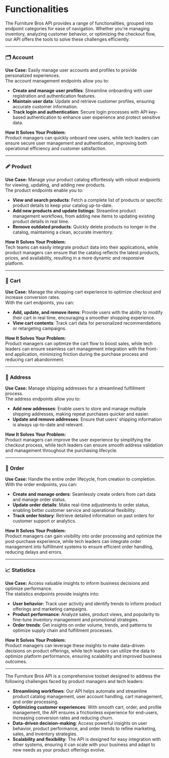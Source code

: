 # Functionalities

The Furniture Bros API provides a range of functionalities, grouped into endpoint categories for ease of navigation. Whether you're managing inventory, analyzing customer behavior, or optimizing the checkout flow, our API offers the tools to solve these challenges efficiently.

---

### 🗂️ Account&#x20;

**Use Case:** Easily manage user accounts and profiles to provide personalized experiences.\
The account management endpoints allow you to:

- **Create and manage user profiles**: Streamline onboarding with user registration and authentication features.
- **Maintain user data**: Update and retrieve customer profiles, ensuring accurate customer information.
- **Track login and authentication**: Secure login processes with API key-based authentication to enhance user experience and protect sensitive data.

**How It Solves Your Problem:**\
Product managers can quickly onboard new users, while tech leaders can ensure secure user management and authentication, improving both operational efficiency and customer satisfaction.

---

### 🩹 **Product**&#x20;

**Use Case:** Manage your product catalog effortlessly with robust endpoints for viewing, updating, and adding new products.\
The product endpoints enable you to:

- **View and search products**: Fetch a complete list of products or specific product details to keep your catalog up-to-date.
- **Add new products and update listings**: Streamline product management workflows, from adding new items to updating existing product details in real time.
- **Remove outdated products**: Quickly delete products no longer in the catalog, maintaining a clean, accurate inventory.

**How It Solves Your Problem:**\
Tech teams can easily integrate product data into their applications, while product managers can ensure that the catalog reflects the latest products, prices, and availability, resulting in a more dynamic and responsive platform.

---

### 🛒 **Cart**

**Use Case:** Manage the shopping cart experience to optimize checkout and increase conversion rates.\
With the cart endpoints, you can:

- **Add, update, and remove items**: Provide users with the ability to modify their cart in real time, encouraging a smoother shopping experience.
- **View cart contents**: Track cart data for personalized recommendations or retargeting campaigns.

**How It Solves Your Problem:**\
Product managers can optimize the cart flow to boost sales, while tech leaders can ensure seamless cart management integration with the front-end application, minimizing friction during the purchase process and reducing cart abandonment.

---

### 📍 **Address**&#x20;

**Use Case:** Manage shipping addresses for a streamlined fulfillment process.\
The address endpoints allow you to:

- **Add new addresses**: Enable users to store and manage multiple shipping addresses, making repeat purchases quicker and easier.
- **Update and remove addresses**: Ensure that users’ shipping information is always up-to-date and relevant.

**How It Solves Your Problem:**\
Product managers can improve the user experience by simplifying the checkout process, while tech leaders can ensure smooth address validation and management throughout the purchasing lifecycle.

---

### 🔀 **Order**

**Use Case:** Handle the entire order lifecycle, from creation to completion.\
With the order endpoints, you can:

- **Create and manage orders**: Seamlessly create orders from cart data and manage order status.
- **Update order details**: Make real-time adjustments to order status, enabling better customer service and operational flexibility.
- **Track order history**: Retrieve detailed information on past orders for customer support or analytics.

**How It Solves Your Problem:**\
Product managers can gain visibility into order processing and optimize the post-purchase experience, while tech leaders can integrate order management into fulfillment systems to ensure efficient order handling, reducing delays and errors.

---

### 📈 **Statistics**&#x20;

**Use Case:** Access valuable insights to inform business decisions and optimize performance.\
The statistics endpoints provide insights into:

- **User behavior**: Track user activity and identify trends to inform product offerings and marketing campaigns.
- **Product performance**: Analyze sales, product views, and popularity to fine-tune inventory management and promotional strategies.
- **Order trends**: Get insights on order volume, trends, and patterns to optimize supply chain and fulfillment processes.

**How It Solves Your Problem:**\
Product managers can leverage these insights to make data-driven decisions on product offerings, while tech leaders can utilize the data to optimize platform performance, ensuring scalability and improved business outcomes.

---

The Furniture Bros API is a comprehensive toolset designed to address the following challenges faced by product managers and tech leaders:

- **Streamlining workflows**: Our API helps automate and streamline product catalog management, user account handling, cart management, and order processing.
- **Optimizing customer experiences**: With smooth cart, order, and profile management, the API ensures a frictionless experience for end-users, increasing conversion rates and reducing churn.
- **Data-driven decision-making**: Access powerful insights on user behavior, product performance, and order trends to refine marketing, sales, and inventory strategies.
- **Scalability and flexibility**: The API is designed for easy integration with other systems, ensuring it can scale with your business and adapt to new needs as your product offerings evolve.
